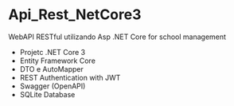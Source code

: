 # Api_Rest_NetCore3
WebAPI RESTful utilizando Asp .NET Core for school management
 - Projetc .NET Core 3
 - Entity Framework Core
 - DTO e AutoMapper
 - REST Authentication with JWT
 - Swagger (OpenAPI)
 - SQLite Database
